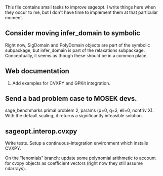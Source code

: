 This file contains small tasks to improve sageopt. I write things
here when they occur to me, but I don't have time to implement
them at that particular moment.

## Consider moving infer_domain to symbolic

Right now, SigDomain and PolyDomain objects are part of the symbolic
subpackage, but infer_domain is part of the relaxations subpackage.
Conceptually, it seems as though these should be in a common place.

## Web documentation

1. Add examples for CVXPY and GPKit integration.

## Send a bad problem case to MOSEK devs.

sage_benchmarks primal problem 2, params (p=0, q=3, ell=0, nontriv
X). With the default scaling, it returns a significantly
infeasible solution.

## sageopt.interop.cvxpy
Write tests. Setup a continuous-integration environment which
installs CVXPY.

On the "lenomials" branch: update some polynomial arithmetic to account
for cvxpy objects as coefficient vectors (right now they still assume
ndarrays).

